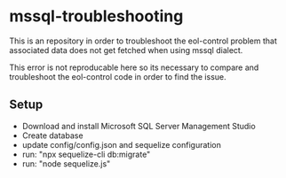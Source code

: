 # mssql-troubleshooting

This is an repository in order to troubleshoot the eol-control problem that associated data does not get fetched when using mssql dialect.

This error is not reproducable here so its necessary to compare and troubleshoot the eol-control code in order to find the issue.

## Setup

- Download and install Microsoft SQL Server Management Studio
- Create database
- update config/config.json and sequelize configuration
- run: "npx sequelize-cli db:migrate"
- run: "node sequelize.js"
